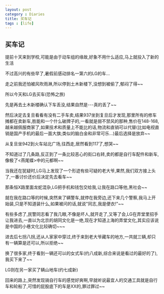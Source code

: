 ```yaml
---
layout: post
category : Diaries
title: 买车记
tags : [life]
---
```

## 买车记 ##

提前十天来到学校,可能是由于动车组的缘故,好象不用什么适应,马上就投入了新的生活
 
不过高兴的有些早了,暑假前感动排名一第六的LG的车...
 
走之前我还怕被风吹雨淋,所以停到土木新楼下,没想到被偷了,郁闷了得~~
 
所以今天和LG去买车(恐怖之旅)
 
先是再去土木新楼确认下车丢没,结果自然是---真的丢了~~
 
然后决定去复旦看看有没有二手车卖,结果937坐到复旦后才发现,那里所有的修车摊都在卖新车,胜能和一个什么破牌子的,一看就是弱不禁风的那种,售价在148-168,越来越佩服商家了,如果技术和质量上不能比的话,物流和直销可以代替(比如电视直销是国产手机的最后一面大旗;类似的脑白金和非常可乐...)最后选择是放弃~~
 
从复旦坐942到火车站北广场,往西走,居然看到117了,想哭~~
 
不知道过了几条路,反正到了一条比较恶心的街口右转,卖的都是自行车配件和新车,像极了<燕尾蝶>中的元都啊~~
 
当我还在犹疑时,LG马上发现了一个形迹有些可疑的老大爷,果然,我们双方接上头了,一番讨价还价后决定先去看车~~
 
那条恒X路里面龙蛇混杂,LG把手机和钱包交给我,让我在路口等他,黑社会~~
 
就在我在路口等的时候,突然来了辆警车,就停在我旁边,还下来几个警察,我马上开始装,只是不知道装什么,如果被问的话,就说"同志,我是便衣!"~~
 
有些多虑了,民警同志看了我几眼,不像是坏人,就开走了,又等了会,LG在弄堂里招手让我进去,一直以为北京的胡同文化是一绝,现在才知道上海的弄堂文化,其实应该说是中国的小巷文化比较确切~~~
 
进去后七拐八拐,还从人家家中穿过,终于来到老大爷藏车的地方,一共就三辆,却只有一辆算是还可以,所以拒绝~~
 
换了很多家,终于看到一辆还可以的女式车(约八成新,综合来说是看过的最好的了),我买下来了~~
 
LG则在另一家买了辆山地车(约七成新)
 
回来的路上,突然发现骑自行车的感觉好爽啊,早就听说最宜人的交通工具就是自行车和轮船了,可惜的屁股底下的车是XX的,罪过罪过~~
